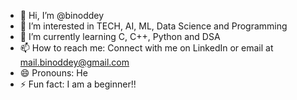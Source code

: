 - 👋 Hi, I’m @binoddey
- 👀 I’m interested in TECH, AI, ML, Data Science and Programming
- 🌱 I’m currently learning C, C++, Python and DSA
- 📫 How to reach me: Connect with me on LinkedIn or email at mail.binoddey@gmail.com
- 😄 Pronouns: He
- ⚡ Fun fact: I am a beginner!!

<!---
binoddey/binoddey is a ✨ special ✨ repository because its `README.md` (this file) appears on your GitHub profile.
You can click the Preview link to take a look at your changes.
--->
